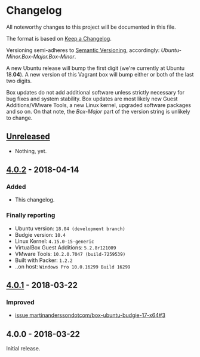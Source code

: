 # Changelog

All noteworthy changes to this project will be documented in this file.

The format is based on [Keep a Changelog][changelog-1].

Versioning semi-adheres to [Semantic Versioning][changelog-2], accordingly:
*Ubuntu-Minor.Box-Major.Box-Minor*.

A new Ubuntu release will bump the first digit (we're currently at Ubuntu
18.**04**). A new version of this Vagrant box will bump either or both of the
last two digits.

Box updates do not add additional software unless strictly necessary for bug
fixes and system stability. Box updates are most likely new
Guest Additions/VMware Tools, a new Linux kernel, upgraded software packages and
so on. On that note, the *Box-Major* part of the version string is unlikely to
change.

[changelog-1]: http://keepachangelog.com/en/1.0.0/
[changelog-2]: http://semver.org/spec/v2.0.0.html

## [Unreleased][unreleased-1]

- Nothing, yet.

[unreleased-1]: https://github.com/martinanderssondotcom/box-ubuntu-budgie-18-x64/compare/v4.0.2...HEAD

## [4.0.2][402-1] - 2018-04-14

### Added

- This changelog.

### Finally reporting

- Ubuntu version: `18.04 (development branch)`
- Budgie version: `10.4`
- Linux Kernel: `4.15.0-15-generic`
- VirtualBox Guest Additions: `5.2.8r121009`
- VMware Tools: `10.2.0.7047 (build-7259539)`
- Built with Packer: `1.2.2`
- ..on host: `Windows Pro 10.0.16299 Build 16299`

[402-1]: https://github.com/martinanderssondotcom/box-ubuntu-budgie-18-x64/compare/v4.0.1...v4.0.2

## [4.0.1][401-1] - 2018-03-22

### Improved

- [issue martinanderssondotcom/box-ubuntu-budgie-17-x64#3][401-2]

[401-1]: https://github.com/martinanderssondotcom/box-ubuntu-budgie-18-x64/compare/v4.0.0...v4.0.1
[401-2]: https://github.com/martinanderssondotcom/box-ubuntu-budgie-17-x64/issues/3

## 4.0.0 - 2018-03-22

Initial release.